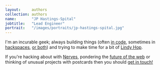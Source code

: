 ```yaml
---
layout:     authors
collection: authors
name:       "JP Hastings-Spital"
jobtitle:   "Lead Engineer"
portrait:   "/images/portraits/jp-hastings-spital.jpg"
---
```


I'm an incurable geek; always building things (often [in code](https://github.com/jphastings), sometimes in [hackspaces](http://nottinghack.org.uk/), [or both](http://traffic.byjp.me/)) and trying to make time for a bit of [Lindy Hop](https://www.facebook.com/bratpackswingpatrol/).

If you're hacking about with [Nerves](http://nerves-project.org/), pondering the [future of the web](https://medium.com/musings-by-jp/the-web-s-missing-communication-faculty-e2f910b908fa) or thinking of unusual projects with postcards then you should [get in touch!](https://byjp.me)
